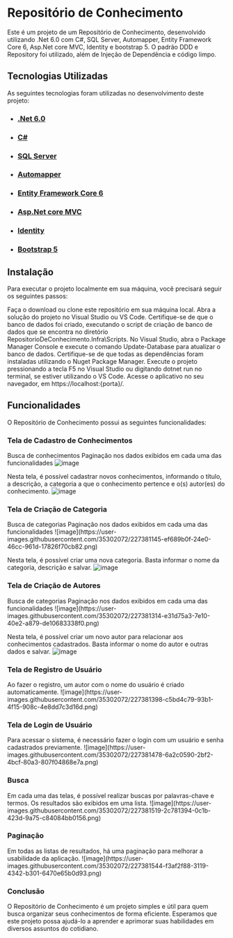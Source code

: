 <h1>Repositório de Conhecimento</h1>

Este é um projeto de um Repositório de Conhecimento, desenvolvido utilizando .Net 6.0 com C#, SQL Server, Automapper, Entity Framework Core 6, Asp.Net core MVC, Identity e bootstrap 5. O padrão DDD e Repository foi utilizado, além de Injeção de Dependência e código limpo.

<h2>Tecnologias Utilizadas</h2>
As seguintes tecnologias foram utilizadas no desenvolvimento deste projeto:

<ul>
    <li><h3><a href="https://dotnet.microsoft.com/download/dotnet/6.0">.Net 6.0</a></h3></li>
    <li><h3><a href="https://docs.microsoft.com/pt-br/dotnet/csharp/">C#</a></h3></li>
    <li><h3><a href="https://docs.microsoft.com/pt-br/sql/sql-server/?view=sql-server-ver15">SQL Server</a></h3></li>
    <li><h3><a href="https://automapper.org/">Automapper</a></h3></li>
    <li><h3><a href="https://docs.microsoft.com/pt-br/ef/core/">Entity Framework Core 6</a></h3></li>
    <li><h3><a href="https://docs.microsoft.com/pt-br/aspnet/core/mvc/?view=aspnetcore-6.0">Asp.Net core MVC</a></h3></li>
    <li><h3><a href="https://docs.microsoft.com/pt-br/aspnet/core/security/authentication/identity?view=aspnetcore-6.0&tabs=netcore-cli">Identity</a></h3></li>
    <li><h3><a href="https://getbootstrap.com/docs/5.1/getting-started/introduction/">Bootstrap 5</a></h3></li>
</ul>

<h2>Instalação</h2>
Para executar o projeto localmente em sua máquina, você precisará seguir os seguintes passos:

Faça o download ou clone este repositório em sua máquina local.
Abra a solução do projeto no Visual Studio ou VS Code.
Certifique-se de que o banco de dados foi criado, executando o script de criação de banco de dados que se encontra no diretório RepositorioDeConhecimento.Infra\Scripts.
No Visual Studio, abra o Package Manager Console e execute o comando Update-Database para atualizar o banco de dados.
Certifique-se de que todas as dependências foram instaladas utilizando o Nuget Package Manager.
Execute o projeto pressionando a tecla F5 no Visual Studio ou digitando dotnet run no terminal, se estiver utilizando o VS Code.
Acesse o aplicativo no seu navegador, em https://localhost:{porta}/.

<h2>Funcionalidades</h2>
O Repositório de Conhecimento possui as seguintes funcionalidades:

<h3>Tela de Cadastro de Conhecimentos</h3>

Busca  de conhecimentos
Paginação nos dados exibidos em cada uma das funcionalidades
![image](https://user-images.githubusercontent.com/35302072/227380924-5fb0e7d1-ec8d-4d2d-bac2-545662159707.png)


Nesta tela, é possível cadastrar novos conhecimentos, informando o título, a descrição, a categoria a que o conhecimento pertence e o(s) autor(es) do conhecimento.
![image](https://user-images.githubusercontent.com/35302072/227380856-5043aa34-7eda-4609-8d0c-80079464ec97.png)


<h3>Tela de Criação de Categoria</h3>
Busca  de categorias
Paginação nos dados exibidos em cada uma das funcionalidades
![image](https://user-images.githubusercontent.com/35302072/227381145-ef689b0f-24e0-46cc-961d-17826f70cb82.png)


Nesta tela, é possível criar uma nova categoria. Basta informar o nome da categoria, descrição e salvar.
![image](https://user-images.githubusercontent.com/35302072/227380966-ba37ccb7-9b97-4aa1-a304-0299e2df11a8.png)


<h3>Tela de Criação de Autores</h3>
Busca  de categorias
Paginação nos dados exibidos em cada uma das funcionalidades
![image](https://user-images.githubusercontent.com/35302072/227381314-e31d75a3-7e10-40e2-a879-de10683338f0.png)


Nesta tela, é possível criar um novo autor para relacionar aos conhecimentos cadastrados. Basta informar o nome do autor e outras dados e salvar.
![image](https://user-images.githubusercontent.com/35302072/227381295-f3c03857-cabc-4c86-99a4-c73aa379ec5d.png)


<h3>Tela de Registro de Usuário</h3>
Ao fazer o registro, um autor com o nome do usuário é criado automaticamente.
![image](https://user-images.githubusercontent.com/35302072/227381398-c5bd4c79-93b1-4f15-908c-4e8dd7c3d16d.png)


<h3>Tela de Login de Usuário</h3>
Para acessar o sistema, é necessário fazer o login com um usuário e senha cadastrados previamente.
![image](https://user-images.githubusercontent.com/35302072/227381478-6a2c0590-2bf2-4bcf-80a3-807f04868e7a.png)


<h3>Busca</h3>
Em cada uma das telas, é possível realizar buscas por palavras-chave e termos. Os resultados são exibidos em uma lista.
![image](https://user-images.githubusercontent.com/35302072/227381519-2c781394-0c1b-423d-9a75-c84084bb0156.png)

<h3>Paginação</h3>
Em todas as listas de resultados, há uma paginação para melhorar a usabilidade da aplicação.
![image](https://user-images.githubusercontent.com/35302072/227381544-f3af2f88-3119-4342-b301-6470e65b0d93.png)


<h3>Conclusão</h3>
O Repositório de Conhecimento é um projeto simples e útil para quem busca organizar seus conhecimentos de forma eficiente. Esperamos que este projeto possa ajudá-lo a aprender e aprimorar suas habilidades em diversos assuntos do cotidiano.
